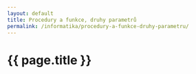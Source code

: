 ```yaml
---
layout: default
title: Procedury a funkce, druhy parametrů
permalink: /informatika/procedury-a-funkce-druhy-parametru/
---
```


{{ page.title }}
================

